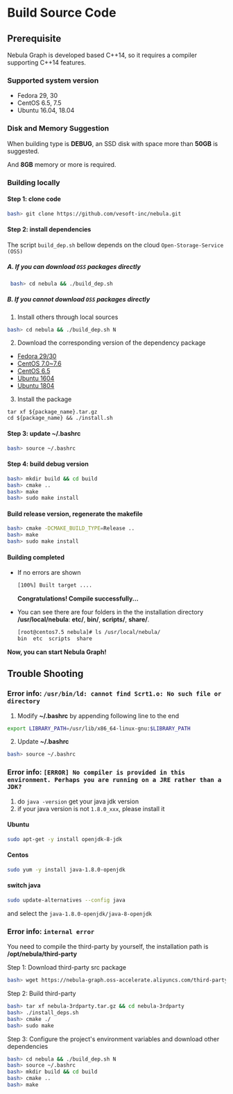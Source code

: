 # Build Source Code

## Prerequisite

Nebula Graph is developed based C++14, so it requires a compiler supporting C++14 features.

### Supported system version

- Fedora 29, 30
- CentOS 6.5, 7.5
- Ubuntu 16.04, 18.04

### Disk and Memory Suggestion

When building type is **DEBUG**, an SSD disk with space more than **50GB** is suggested.

And **8GB** memory or more is required.

### Building locally

#### Step 1: clone code

```bash
bash> git clone https://github.com/vesoft-inc/nebula.git
```

#### Step 2: install dependencies

The script `build_dep.sh` bellow depends on the cloud `Open-Storage-Service (OSS)`

##### A. If you can download `OSS` packages directly

```bash
 bash> cd nebula && ./build_dep.sh
```

##### B. If you cannot download `OSS` packages directly

1. Install others through local sources

```bash
bash> cd nebula && ./build_dep.sh N
```

2. Download the corresponding version of the dependency package

- [Fedora 29/30](https://nebula-graph.oss-accelerate.aliyuncs.com/third-party/fedora29.tar.gz)
- [CentOS 7.0~7.6](https://nebula-graph.oss-accelerate.aliyuncs.com/third-party/centos7.5.tar.gz)
- [CentOS 6.5](https://nebula-graph.oss-accelerate.aliyuncs.com/third-party/centos6.5.tar.gz)
- [Ubuntu 1604](https://nebula-graph.oss-accelerate.aliyuncs.com/third-party/ubuntu16.tar.gz)
- [Ubuntu 1804](https://nebula-graph.oss-accelerate.aliyuncs.com/third-party/ubuntu18.tar.gz)

3. Install the package

```text
tar xf ${package_name}.tar.gz
cd ${package_name} && ./install.sh
```

#### Step 3: update **~/.bashrc**

```bash
bash> source ~/.bashrc
```

#### Step 4: build debug version

```bash
bash> mkdir build && cd build
bash> cmake ..
bash> make
bash> sudo make install
```

#### Build release version, regenerate the makefile

```bash
bash> cmake -DCMAKE_BUILD_TYPE=Release ..
bash> make
bash> sudo make install
```

#### **Building completed**

- If no errors are shown

    ```bash
    [100%] Built target ....
    ```

    **Congratulations! Compile successfully...**

- You can see there are four folders in the the installation directory **/usr/local/nebula**: **etc/**, **bin/**, **scripts/**, **share/**.

    ```bash
    [root@centos7.5 nebula]# ls /usr/local/nebula/
    bin  etc  scripts  share
    ```

**Now, you can start Nebula Graph!**

## Trouble Shooting

### Error info: `/usr/bin/ld: cannot find Scrt1.o: No such file or directory`

1. Modify **~/.bashrc** by appending following line to the end

```bash
export LIBRARY_PATH=/usr/lib/x86_64-linux-gnu:$LIBRARY_PATH
```

2. Update **~/.bashrc**

```bash
bash> source ~/.bashrc
```

### Error info: `[ERROR] No compiler is provided in this environment. Perhaps you are running on a JRE rather than a JDK?`

1. do `java -version` get your java jdk version
1. if your java version is not `1.8.0_xxx`, please install it

#### Ubuntu

```bash
sudo apt-get -y install openjdk-8-jdk
```

#### Centos

```bash
sudo yum -y install java-1.8.0-openjdk
```

#### switch java

```bash
sudo update-alternatives --config java
```

and select the `java-1.8.0-openjdk/java-8-openjdk`

### Error info: `internal error`

You need to compile the third-party by yourself, the installation path is **/opt/nebula/third-party**

Step 1: Download third-party src package

```bash
bash> wget https://nebula-graph.oss-accelerate.aliyuncs.com/third-party/nebula-3rdparty.tar.gz
```

Step 2: Build third-party

```bash
bash> tar xf nebula-3rdparty.tar.gz && cd nebula-3rdparty
bash> ./install_deps.sh
bash> cmake ./
bash> sudo make
```

Step 3: Configure the project's environment variables and download other dependencies

```bash
bash> cd nebula && ./build_dep.sh N
bash> source ~/.bashrc
bash> mkdir build && cd build
bash> cmake ..
bash> make
```
